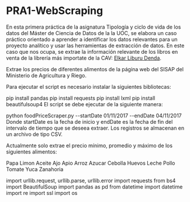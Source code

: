 # PRA1-WebScraping
En esta primera práctica de la asignatura Tipología y ciclo de vida de los datos del Máster de Ciencia de Datos de la la UOC, se elabora un caso práctico orientado a aprender a identificar los datos relevantes para un proyecto analítico y usar las herramientas de extracción de datos. En este caso que nos ocupa, se extrae la información relevante de los libros en venta de la librería más importate de la CAV: [Elkar Liburu Denda](https://www.elkar.eus/).

Extrae los precios de diferentes alimentos de la página web del SISAP del Ministerio de Agricultura y Riego.

Para ejecutar el script es necesario instalar la siguientes bibliotecas:

pip install pandas
pip install requests
pip install lxml
pip install beautifulsoup4
El script se debe ejecutar de la siguiente manera:

python foodPriceScraper.py --startDate 01/11/2017 --endDate 04/11/2017
Donde startDate es la fecha de inicio y endDate es la fecha de fin del intervalo de tiempo que se deseea extraer. Los registros se almacenan en un archivo de tipo CSV.

Actualmente solo extrae el precio mínimo, promedio y máximo de los siguientes alimentos:

Papa
Limon
Aceite
Ajo
Apio
Arroz
Azucar
Cebolla
Huevos
Leche
Pollo
Tomate
Yuca
Zanahoria

import urllib.request, urllib.parse, urllib.error
import requests 
from bs4 import BeautifulSoup
import pandas as pd
from datetime import datetime
import re
import ssl
import os
